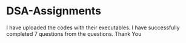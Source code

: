 # DSA-Assignments
I have uploaded the codes with their executables. I have successfully completed 7 questions from the questions.
Thank You
